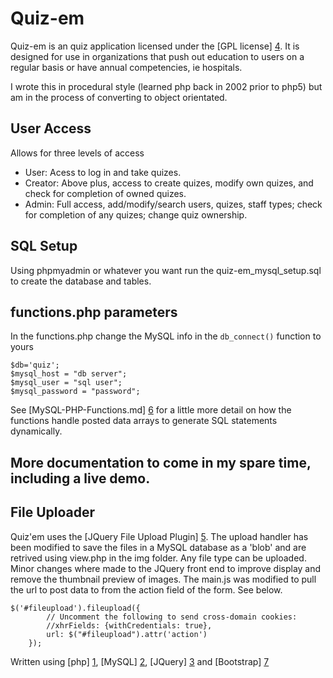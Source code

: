 Quiz-em
================================

Quiz-em is an quiz application licensed under the [GPL license] [4]. It is designed for use in organizations that push out education to users on a regular basis or have annual competencies, ie hospitals.

I wrote this in procedural style (learned php back in 2002 prior to php5) but am in the process of converting to object orientated.

User Access
-------------------

Allows for three levels of access
* User: Acess to log in and take quizes.
* Creator: Above plus, access to create quizes, modify own quizes, and check for completion of owned quizes.
* Admin: Full access, add/modify/search users, quizes, staff types; check for completion of any quizes; change quiz ownership.

SQL Setup
-------------------

Using phpmyadmin or whatever you want run the quiz-em_mysql_setup.sql to create the database and tables.


functions.php parameters
-------------------------

In the functions.php change the MySQL info in the `db_connect()` function to yours

	$db='quiz';
	$mysql_host = "db server";
	$mysql_user = "sql user";
	$mysql_password = "password";


See [MySQL-PHP-Functions.md] [6] for a little more detail on how the functions handle posted data arrays to generate SQL statements dynamically.

More documentation to come in my spare time, including a live demo.
-------------------


File Uploader
-------------------------

Quiz'em uses the [JQuery File Upload Plugin] [5]. The upload handler has been modified to save the files in a MySQL database as a 'blob' and are retrived using view.php in the img folder. Any file type can be uploaded. Minor changes where made to the JQuery front end to improve display and remove the thumbnail preview of images. The main.js was modified to pull the url to post data to from the action field of the form. See below.

	$('#fileupload').fileupload({
	        // Uncomment the following to send cross-domain cookies:
	        //xhrFields: {withCredentials: true},
	        url: $("#fileupload").attr('action')
	    });


Written using [php] [1], [MySQL] [2], [JQuery] [3] and [Bootstrap] [7]

  [1]: http://us.php.net/        "php"
  [2]: http://www.mysql.com/  "MySQL"
  [3]: http://jquery.com/    "JQuery"
  [4]: http://opensource.org/licenses/GPL-3.0
  [5]: https://github.com/blueimp/jQuery-File-Upload 
  [6]: https://github.com/andrewlong/Quiz-em/blob/master/MySQL-PHP-Functions.md
  [7]: http://getbootstrap.com/
